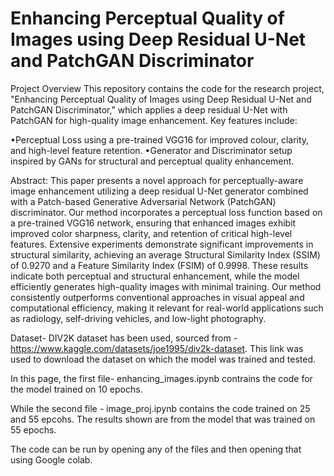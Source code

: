 # Enhancing Perceptual Quality of Images using Deep Residual U-Net and PatchGAN Discriminator

Project Overview
This repository contains the code for the research project, "Enhancing Perceptual Quality of Images using Deep Residual U-Net and PatchGAN Discriminator," which applies a deep residual U-Net with PatchGAN for high-quality image enhancement. Key features include:

•Perceptual Loss using a pre-trained VGG16 for improved colour, clarity, and high-level feature retention.
•Generator and Discriminator setup inspired by GANs for structural and perceptual quality enhancement.

Abstract: This paper presents a novel approach for perceptually-aware image enhancement utilizing a deep residual U-Net generator combined with a Patch-based Generative Adversarial Network (PatchGAN) discriminator. Our method incorporates a perceptual loss function based on a pre-trained VGG16 network, ensuring that enhanced images exhibit improved color sharpness, clarity, and retention of critical high-level features. Extensive experiments demonstrate significant improvements in structural similarity, achieving an average Structural Similarity Index (SSIM) of 0.9270 and a Feature Similarity Index (FSIM) of 0.9998. These results indicate both perceptual and structural enhancement, while the model efficiently generates high-quality images with minimal training. Our method consistently outperforms conventional approaches in visual appeal and computational efficiency, making it relevant for real-world applications such as radiology, self-driving vehicles, and low-light photography.

Dataset- DIV2K dataset has been used, sourced from - https://www.kaggle.com/datasets/joe1995/div2k-dataset.
This link was used to download the dataset on which the model was trained and tested.

In this page, the first file- enhancing_images.ipynb contrains the code for the model trained on 10 epochs.

While the second file - image_proj.ipynb contains the code trained on 25 and 55 epcohs. The results shown are from the model that was trained on 55 epochs.

The code can be run by opening any of the files and then opening that using Google colab. 

